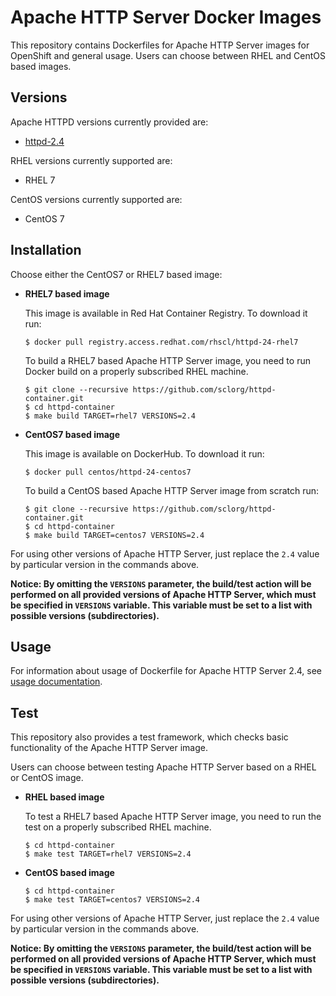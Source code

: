 Apache HTTP Server Docker Images
================================

This repository contains Dockerfiles for Apache HTTP Server images for OpenShift and general usage.
Users can choose between RHEL and CentOS based images.


Versions
---------------
Apache HTTPD versions currently provided are:
* [httpd-2.4](2.4)

RHEL versions currently supported are:
* RHEL 7

CentOS versions currently supported are:
* CentOS 7


Installation
----------------------
Choose either the CentOS7 or RHEL7 based image:

*  **RHEL7 based image**

    This image is available in Red Hat Container Registry. To download it run:

    ```
    $ docker pull registry.access.redhat.com/rhscl/httpd-24-rhel7
    ```

    To build a RHEL7 based Apache HTTP Server image, you need to run Docker build on a properly
    subscribed RHEL machine.

    ```
    $ git clone --recursive https://github.com/sclorg/httpd-container.git
    $ cd httpd-container
    $ make build TARGET=rhel7 VERSIONS=2.4
    ```

*  **CentOS7 based image**

    This image is available on DockerHub. To download it run:

    ```
    $ docker pull centos/httpd-24-centos7
    ```

    To build a CentOS based Apache HTTP Server image from scratch run:

    ```
    $ git clone --recursive https://github.com/sclorg/httpd-container.git
    $ cd httpd-container
    $ make build TARGET=centos7 VERSIONS=2.4
    ```

For using other versions of Apache HTTP Server, just replace the `2.4` value by particular version
in the commands above.

**Notice: By omitting the `VERSIONS` parameter, the build/test action will be performed
on all provided versions of Apache HTTP Server, which must be specified in  `VERSIONS` variable.
This variable must be set to a list with possible versions (subdirectories).**


Usage
---------------------------------

For information about usage of Dockerfile for Apache HTTP Server 2.4,
see [usage documentation](2.4).


Test
---------------------------------

This repository also provides a test framework, which checks basic functionality
of the Apache HTTP Server image.

Users can choose between testing Apache HTTP Server based on a RHEL or CentOS image.

*  **RHEL based image**

    To test a RHEL7 based Apache HTTP Server image, you need to run the test on a properly
    subscribed RHEL machine.

    ```
    $ cd httpd-container
    $ make test TARGET=rhel7 VERSIONS=2.4
    ```

*  **CentOS based image**

    ```
    $ cd httpd-container
    $ make test TARGET=centos7 VERSIONS=2.4
    ```

For using other versions of Apache HTTP Server, just replace the `2.4` value by particular version
in the commands above.

**Notice: By omitting the `VERSIONS` parameter, the build/test action will be performed
on all provided versions of Apache HTTP Server, which must be specified in  `VERSIONS` variable.
This variable must be set to a list with possible versions (subdirectories).**

